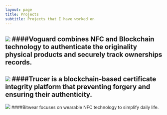 ```yaml
---
layout: page
title: Projects
subtitle: Projects that I have worked on
---
```



[![](https://i.imgur.com/Lg0JbhM.png)](https://voguard-preview.vercel.app/)
####Voguard combines NFC and Blockchain technology to authenticate the originality physical products and securely track ownerships 
records.
----


[![](https://i.imgur.com/DGUrSoJ.png)](https://trucer.vercel.app/)
####Trucer is a blockchain-based certificate integrity platform that preventing forgery and ensuring their authenticity.
----


[![](https://i.imgur.com/pBTDI4j.png)](https://bitwear.store)
####Bitwear focuses on wearable NFC technology to simplify daily life.


